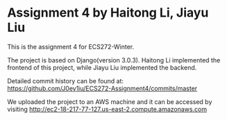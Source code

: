 # Assignment 4 by Haitong Li, Jiayu Liu

This is the assignment 4 for ECS272-Winter.

The project is based on Django(version 3.0.3). Haitong Li implemented the frontend of this project, while Jiayu Liu implemented the backend.

Detailed commit history can be found at: https://github.com/J0ey1iu/ECS272-Assignment4/commits/master

We uploaded the project to an AWS machine and it can be accessed by visiting http://ec2-18-217-77-127.us-east-2.compute.amazonaws.com

